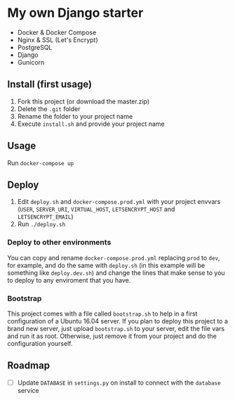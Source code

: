 # My own Django starter

- Docker & Docker Compose
- Nginx & SSL (Let's Encrypt)
- PostgreSQL
- Django
- Gunicorn

## Install (first usage)
1. Fork this project (or download the master.zip)
2. Delete the `.git` folder
3. Rename the folder to your project name
4. Execute `install.sh` and provide your project name

## Usage
Run `docker-compose up`

## Deploy
1. Edit `deploy.sh` and `docker-compose.prod.yml` with your project envvars (`USER`, `SERVER_URI`, `VIRTUAL_HOST`, `LETSENCRYPT_HOST` and `LETSENCRYPT_EMAIL`)
2. Run `./deploy.sh`

### Deploy to other environments
You can copy and rename `docker-compose.prod.yml` replacing `prod` to `dev`, for example, and do the same with `deploy.sh` (in this example will be something like `deploy.dev.sh`) and change the lines that make sense to you to deploy to any enviroment that you have.

### Bootstrap
This project comes with a file called `bootstrap.sh` to help in a first configuration of a Ubuntu 16.04 server. If you plan to deploy this project to a brand new server, just upload `bootstrap.sh` to your server, edit the file vars and run it as root. Otherwise, just remove it from your project and do the configuration yourself.


## Roadmap
- [ ] Update `DATABASE` in `settings.py` on install to connect with the `database` service
